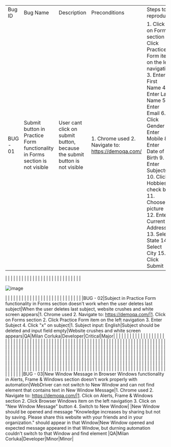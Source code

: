 | | | | | | | | | | | | | |
|-|-|-|-|-|-|-|-|-|-|-|-|-|
|Bug ID|Bug Name|Description|Preconditions|Steps to reproduce|Test Data|Expected results|Actual results|Environment|Reporter|Assignee|Priority|Severity|
|BUG - 01|Submit button in Practice Form functionality in Forms section is not visible|User cant click on submit button, because the submit button is not visible |1. Chrome used 2. Navigate to: https://demoqa.com/|1. Click on Forms section 2. Click Practice Form item on the left navigation 3. Enter First Name 4. Enter Last Name 5. Enter Email 6. Click Gender 7. Enter Mobile 8. Enter Date of Birth 9. Enter Subjects 10. Click Hobbies check box 11. Choose picture 12. Enter Current Address 13. Select State 14. Select City 15. Click Submit|1. First Name input: Petar 2. Last Name input: Petrovic 3. Email input: petarpetrovic@email.com 4. Gender: Male 5. Mobile input: 0678956328 6. Date of Birth input: 05 May 1997 7. Subjects input: English 8. Hobbies: Music 9. Choose picture: D:\image3.png 10. Current Address input: Novosadska 10 11. Select State: NCR 12. Select City: Delhi|Popup message "Thanks for submitting the form" with data should appear|The Submit button is not visible, and the user cannot click on it|QA|Milan Corluka|Developer|Major|Minor|

| | | | | | | | | | | | | |
| | | | | | | | | | | | | |

![image](https://user-images.githubusercontent.com/105938336/174463848-b126beb8-c5f9-411e-acdc-11e27ddbccee.png)

| | | | | | | | | | | | | |
| | | | | | | | | | | | | |
|BUG - 02|Subject in Practice Form functionality in Forms section doesn't work when the user deletes last subject|When the user deletes last subject, website crushes and white screen appears|1. Chrome used 2. Navigate to: https://demoqa.com/|1. Click on Forms section 2. Click Practice Form item on the left navigation 3. Enter Subject 4. Click "x" on subject|1. Subject input: English|Subject should be deleted and input field empty|Website crushes and white screen appears|QA|Milan Corluka|Developer|Critical|Major|
| | | | | | | | | | | | | |
| | | | | | | | | | | | | |
| | | | | | | | | | | | | |
| | | | | | | | | | | | | |
| | | | | | | | | | | | | |
| | | | | | | | | | | | | |
| | | | | | | | | | | | | |
| | | | | | | | | | | | | |
| | | | | | | | | | | | | |
| | | | | | | | | | | | | |
| | | | | | | | | | | | | |
| | | | | | | | | | | | | |
| | | | | | | | | | | | | |
| | | | | | | | | | | | | |
| | | | | | | | | | | | | |
| | | | | | | | | | | | | |
| | | | | | | | | | | | | |
| | | | | | | | | | | | | |
| | | | | | | | | | | | | |
| | | | | | | | | | | | | |
| | | | | | | | | | | | | |
| | | | | | | | | | | | | |
| | | | | | | | | | | | | |
| | | | | | | | | | | | | |
| | | | | | | | | | | | | |
| | | | | | | | | | | | | |
| | | | | | | | | | | | | |
|BUG - 03|New Window Message in Browser Windows functionality in Alerts, Frame & Windows section doesn't work properly with automation|WebDriver can not switch to New Window and can not find element that contains text in New Window Message|1. Chrome used 2. Navigate to: https://demoqa.com/|1. Click on  Alerts, Frame & Windows section 2. Click Browser Windows item on the left navigation 3. Click on "New Window Message" button 4. Switch to New Window| |New Window should be opened and message "Knowledge increases by sharing but not by saving. Please share this website with your friends and in your organization." should appear in that Window|New Window opened and expected message appeared in that Window, but durning automation couldn't switch to that Window and find element |QA|Milan Corluka|Developer|Minor|Minor|
